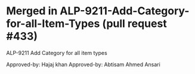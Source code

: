# Merged in ALP-9211-Add-Category-for-all-Item-Types (pull request #433)

ALP-9211 Add Category for all item types

Approved-by: Hajaj khan
Approved-by: Abtisam Ahmed Ansari
